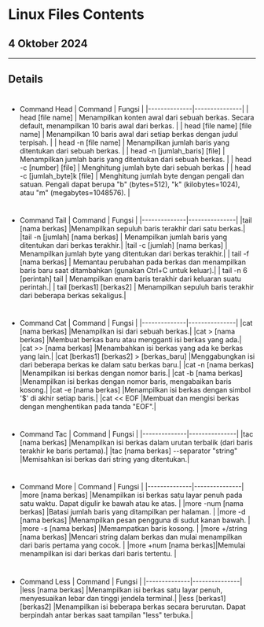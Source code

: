 # Linux Files Contents

## 4 Oktober 2024

---

## Details

#
- Command Head
    | Command            | Fungsi      |
    |--------------|---------------|
    | head [file name]       | Menampilkan konten awal dari sebuah berkas. Secara default, menampilkan 10 baris awal dari berkas.            |
    | head [file name] [file name]    | Menampilkan 10 baris awal dari setiap berkas dengan judul terpisah.  |
    | head -n [file name]             | Menampilkan jumlah baris yang ditentukan dari sebuah berkas.     |
    | head -n [jumlah_baris] [file]   | Menampilkan jumlah baris yang ditentukan dari sebuah berkas.     |
    | head -c [number] [file]         | Menghitung jumlah byte dari sebuah berkas                        |
    | head -c [jumlah_byte]k [file]   | Menghitung jumlah byte dengan pengali dan satuan. Pengali dapat berupa "b" (bytes=512), "k" (kilobytes=1024), atau "m" (megabytes=1048576).    |

#
- Command Tail
    | Command            | Fungsi      |
    |--------------|---------------|
    |tail [nama berkas]	|Menampilkan sepuluh baris terakhir dari satu berkas.|
    |tail -n [jumlah] [nama berkas]	| Menampilkan jumlah baris yang ditentukan dari berkas terakhir.|
    |tail -c [jumlah] [nama berkas]	| Menampilkan jumlah byte yang ditentukan dari berkas terakhir.|
    | tail -f [nama berkas]	| Memantau perubahan pada berkas dan menampilkan baris baru saat ditambahkan (gunakan Ctrl+C untuk keluar).|
    | tail -n 6 [perintah] tail	| Menampilkan enam baris terakhir dari keluaran suatu perintah.|
    | tail [berkas1] [berkas2]	| Menampilkan sepuluh baris terakhir dari beberapa berkas sekaligus.|

#
- Command Cat
    | Command            | Fungsi      |
    |--------------|---------------|
    |cat [nama berkas]	|Menampilkan isi dari sebuah berkas.|
    |cat > [nama berkas]	|Membuat berkas baru atau mengganti isi berkas yang ada.|
    |cat >> [nama berkas]	|Menambahkan isi berkas yang ada ke berkas yang lain.|
    |cat [berkas1] [berkas2] > [berkas_baru]	|Menggabungkan isi dari beberapa berkas ke dalam satu berkas baru.|
    |cat -n [nama berkas]	|Menampilkan isi berkas dengan nomor baris.|
    |cat -b [nama berkas]	|Menampilkan isi berkas dengan nomor baris, mengabaikan baris kosong.|
    |cat -e [nama berkas]	|Menampilkan isi berkas dengan simbol '$' di akhir setiap baris.|
    |cat << EOF	|Membuat dan mengisi berkas dengan menghentikan pada tanda "EOF".|

#
- Command Tac
    | Command            | Fungsi      |
    |--------------|---------------|
    |tac [nama berkas]	|Menampilkan isi berkas dalam urutan terbalik (dari baris terakhir ke baris pertama).|
    |tac [nama berkas] --separator "string"	|Memisahkan isi berkas dari string yang ditentukan.|

#
- Command More
    | Command            | Fungsi      |
    |--------------|---------------|
    |more [nama berkas]	|Menampilkan isi berkas satu layar penuh pada satu waktu. Dapat digulir ke bawah atau ke atas.  |
    |more -num [nama berkas]	|Batasi jumlah baris yang ditampilkan per halaman.  |
    |more -d [nama berkas]	|Menampilkan pesan pengguna di sudut kanan bawah.  |
    |more -s [nama berkas]	|Memampatkan baris kosong.  |
    |more +/string [nama berkas]	|Mencari string dalam berkas dan mulai menampilkan dari baris pertama yang cocok.  |
    |more +num [nama berkas]|Memulai menampilkan isi dari berkas dari baris tertentu.  |

#
- Command Less
    | Command            | Fungsi      |
    |--------------|---------------|
    |less [nama berkas]	|Menampilkan isi berkas satu layar penuh, menyesuaikan lebar dan tinggi jendela terminal.|
    |less [berkas1] [berkas2]	|Menampilkan isi beberapa berkas secara berurutan. Dapat berpindah antar berkas saat tampilan "less" terbuka.|